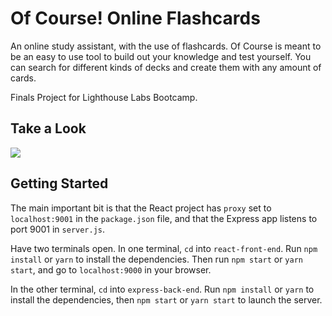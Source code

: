 # Of Course! Online Flashcards

An online study assistant, with the use of flashcards.  Of Course is meant to be an easy to use tool to build out your knowledge and test yourself.  You can search for different kinds of decks and create them with any amount of cards.  

Finals Project for Lighthouse Labs Bootcamp.

## Take a Look
![](name-of-giphy.gif)

## Getting Started

The main important bit is that the React project has `proxy` set to `localhost:9001` in the `package.json` file, and that the Express app listens to port 9001 in `server.js`.  

Have two terminals open.  In one terminal, `cd` into `react-front-end`. Run `npm install` or `yarn` to install the dependencies. Then run `npm start` or `yarn start`, and go to `localhost:9000` in your browser.

In the other terminal, `cd` into `express-back-end`. Run `npm install` or `yarn` to install the dependencies, then `npm start` or `yarn start` to launch the server.